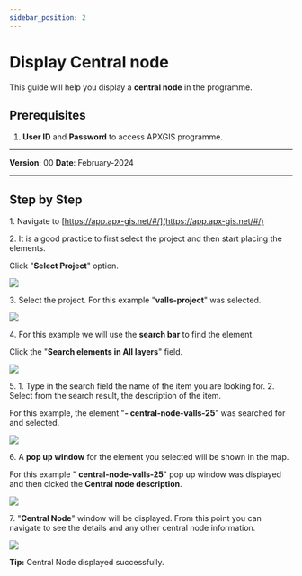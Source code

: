 ```yaml
---
sidebar_position: 2
---
```


# Display Central node

This guide will help you display a **central node** in the programme.

## **Prerequisites**
1.	**User ID** and **Password** to access APXGIS programme.

------------

**Version**: 00
**Date**: February-2024

------------
## **Step by Step**


1\. Navigate to [https://app.apx-gis.net/#/](https://app.apx-gis.net/#/)


2\. It is a good practice to first select the project and then start placing the elements.

Click "**Select Project**" option.

![](https://ajeuwbhvhr.cloudimg.io/colony-recorder.s3.amazonaws.com/files/2024-02-14/62392fcb-13d7-4fff-8901-f6439a1ab7cb/ascreenshot.jpeg?tl_px=0,0&br_px=774,432&force_format=png&width=774&wat_scale=69&wat=1&wat_opacity=1&wat_gravity=northwest&wat_url=https://colony-recorder.s3.amazonaws.com/images/watermarks/14B8A6_standard.png&wat_pad=324,-4)


3\. Select the project. For this example "**valls-project**" was selected.

![](https://ajeuwbhvhr.cloudimg.io/colony-recorder.s3.amazonaws.com/files/2024-02-14/e83eed13-ec04-4c40-84e5-7c0a5fc354a2/ascreenshot.jpeg?tl_px=0,0&br_px=774,432&force_format=png&width=774&wat_scale=69&wat=1&wat_opacity=1&wat_gravity=northwest&wat_url=https://colony-recorder.s3.amazonaws.com/images/watermarks/14B8A6_standard.png&wat_pad=299,119)


4\. For this example we will use the **search bar** to find the element.

Click the "**Search elements in All layers**" field.

![](https://ajeuwbhvhr.cloudimg.io/colony-recorder.s3.amazonaws.com/files/2024-02-14/0b961b32-53d1-4e2d-914c-30b535ec615f/ascreenshot.jpeg?tl_px=146,0&br_px=921,432&force_format=png&width=774&wat_scale=69&wat=1&wat_opacity=1&wat_gravity=northwest&wat_url=https://colony-recorder.s3.amazonaws.com/images/watermarks/14B8A6_standard.png&wat_pad=362,0)


5\. 1. Type in the search field the name of the item you are looking for.
2. Select from the search result, the description of the item.

For this example, the element "**- central-node-valls-25**" was searched for and selected.

![](https://ajeuwbhvhr.cloudimg.io/colony-recorder.s3.amazonaws.com/files/2024-02-15/29671033-6613-45fd-9c63-d20dd9ad58fb/user_cropped_screenshot.jpeg?tl_px=178,0&br_px=953,432&force_format=png&width=774&wat_scale=69&wat=1&wat_opacity=1&wat_gravity=northwest&wat_url=https://colony-recorder.s3.amazonaws.com/images/watermarks/14B8A6_standard.png&wat_pad=362,53)


6\. A **pop up window** for the element you selected will be shown in the map.

For this example " **central-node-valls-25**" pop up window was displayed and then clcked the **Central node description**.

![](https://ajeuwbhvhr.cloudimg.io/colony-recorder.s3.amazonaws.com/files/2024-02-14/12b52f6c-0c26-4482-b04d-3ea61e265549/ascreenshot.jpeg?tl_px=95,94&br_px=870,527&force_format=png&width=774&wat_scale=69&wat=1&wat_opacity=1&wat_gravity=northwest&wat_url=https://colony-recorder.s3.amazonaws.com/images/watermarks/14B8A6_standard.png&wat_pad=362,191)


7\. "**Central Node**" window will be displayed. From this point you can navigate to see the details and any other central node information.

![](https://ajeuwbhvhr.cloudimg.io/colony-recorder.s3.amazonaws.com/files/2024-02-14/4cd2ba8d-36e7-44d7-9c55-313db1e71e33/ascreenshot.jpeg?tl_px=0,0&br_px=955,769&force_format=png&width=1120.0&wat=1&wat_opacity=1&wat_gravity=northwest&wat_url=https://colony-recorder.s3.amazonaws.com/images/watermarks/14B8A6_standard.png&wat_pad=10,359)


**Tip:** Central Node displayed successfully.

